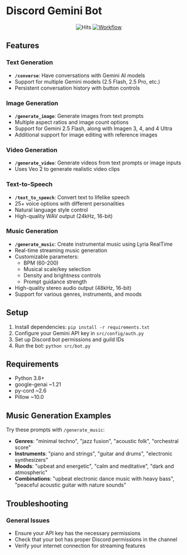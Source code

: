 # Discord Gemini Bot

<div align="center">

![Hits](https://hitscounter.dev/count/tag.svg?url=https%3A%2F%2Fgithub.com%2Fjdmsharpe%2Fdiscord-gemini&title=repo%20views)
<a href="https://hub.docker.com/r/jsgreen152/discord-gemini" target="_blank" rel="noopener noreferrer">![Workflow](https://github.com/jdmsharpe/discord-gemini/actions/workflows/main.yml/badge.svg)</a>
  
</div>

## Features

### Text Generation
- **`/converse`**: Have conversations with Gemini AI models
- Support for multiple Gemini models (2.5 Flash, 2.5 Pro, etc.)
- Persistent conversation history with button controls

### Image Generation
- **`/generate_image`**: Generate images from text prompts
- Multiple aspect ratios and image count options
- Support for Gemini 2.5 Flash, along with Imagen 3, 4, and 4 Ultra
- Additional support for image editing with reference images

### Video Generation  
- **`/generate_video`**: Generate videos from text prompts or image inputs
- Uses Veo 2 to generate realistic video clips

### Text-to-Speech
- **`/text_to_speech`**: Convert text to lifelike speech
- 25+ voice options with different personalities
- Natural language style control
- High-quality WAV output (24kHz, 16-bit)

### Music Generation
- **`/generate_music`**: Create instrumental music using Lyria RealTime
- Real-time streaming music generation
- Customizable parameters:
  - BPM (60-200)
  - Musical scale/key selection
  - Density and brightness controls
  - Prompt guidance strength
- High-quality stereo audio output (48kHz, 16-bit)
- Support for various genres, instruments, and moods

## Setup

1. Install dependencies: `pip install -r requirements.txt`
2. Configure your Gemini API key in `src/config/auth.py`
3. Set up Discord bot permissions and guild IDs
4. Run the bot: `python src/bot.py`

## Requirements

- Python 3.8+
- google-genai ~1.21
- py-cord ~2.6  
- Pillow ~10.0

## Music Generation Examples

Try these prompts with `/generate_music`:

- **Genres**: "minimal techno", "jazz fusion", "acoustic folk", "orchestral score"
- **Instruments**: "piano and strings", "guitar and drums", "electronic synthesizers"
- **Moods**: "upbeat and energetic", "calm and meditative", "dark and atmospheric"
- **Combinations**: "upbeat electronic dance music with heavy bass", "peaceful acoustic guitar with nature sounds"

## Troubleshooting

### General Issues
- Ensure your API key has the necessary permissions
- Check that your bot has proper Discord permissions in the channel
- Verify your internet connection for streaming features
